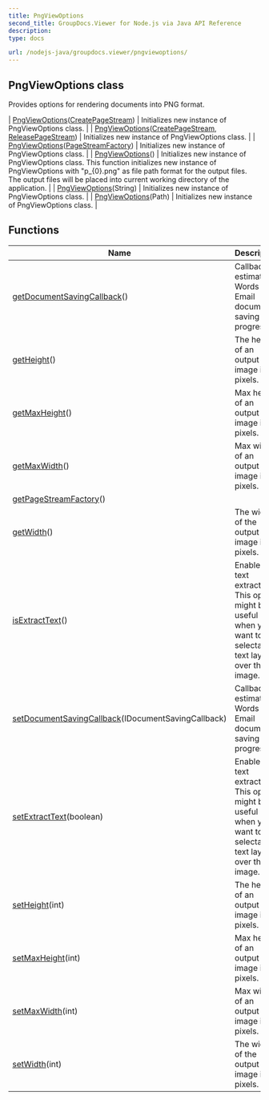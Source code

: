 ```yaml
---
title: PngViewOptions
second_title: GroupDocs.Viewer for Node.js via Java API Reference
description: 
type: docs

url: /nodejs-java/groupdocs.viewer/pngviewoptions/
---
```


## PngViewOptions class

 Provides options for rendering documents into PNG format.
 
| [PngViewOptions](pngviewoptions)([CreatePageStream](../createpagestream)) | Initializes new instance of PngViewOptions class. |
| [PngViewOptions](pngviewoptions)([CreatePageStream](../createpagestream), [ReleasePageStream](../releasepagestream)) | Initializes new instance of PngViewOptions class. |
| [PngViewOptions](pngviewoptions)([PageStreamFactory](../pagestreamfactory)) | Initializes new instance of PngViewOptions class. |
| [PngViewOptions](pngviewoptions)() | Initializes new instance of PngViewOptions class. This function initializes new instance of PngViewOptions with "p_{0}.png" as file path format for the output files. The output files will be placed into current working directory of the application. |
| [PngViewOptions](pngviewoptions)(String) | Initializes new instance of PngViewOptions class. |
| [PngViewOptions](pngviewoptions)(Path) | Initializes new instance of PngViewOptions class. |

## Functions

| Name | Description |
| --- | --- |
| [getDocumentSavingCallback](getdocumentsavingcallback)() | Callback to estimate Words or Email document saving progress |
| [getHeight](getheight)() | The height of an output image in pixels. |
| [getMaxHeight](getmaxheight)() | Max height of an output image in pixels. |
| [getMaxWidth](getmaxwidth)() | Max width of an output image in pixels. |
| [getPageStreamFactory](getpagestreamfactory)() |  |
| [getWidth](getwidth)() | The width of the output image in pixels. |
| [isExtractText](isextracttext)() | Enables text extraction. This option might be useful when you want to add selectable text layer over the image. |
| [setDocumentSavingCallback](setdocumentsavingcallback)(IDocumentSavingCallback) | Callback to estimate Words or Email document saving progress |
| [setExtractText](setextracttext)(boolean) | Enables text extraction. This option might be useful when you want to add selectable text layer over the image. |
| [setHeight](setheight)(int) | The height of an output image in pixels. |
| [setMaxHeight](setmaxheight)(int) | Max height of an output image in pixels. |
| [setMaxWidth](setmaxwidth)(int) | Max width of an output image in pixels. |
| [setWidth](setwidth)(int) | The width of the output image in pixels. |
